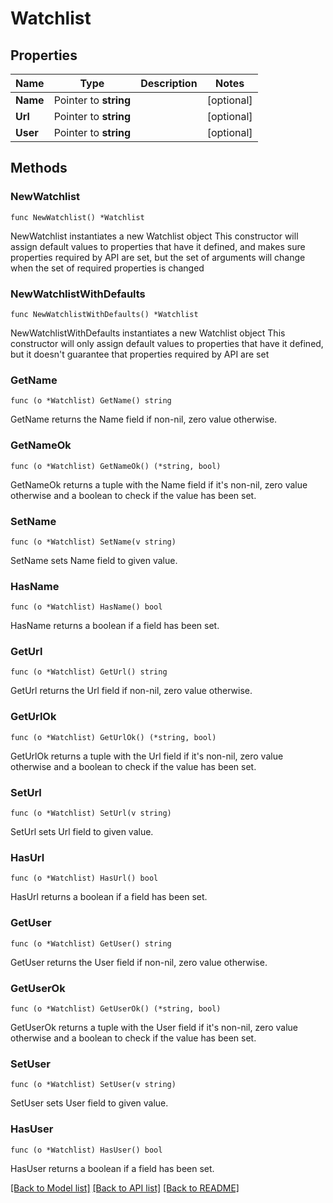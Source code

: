 # Watchlist

## Properties

Name | Type | Description | Notes
------------ | ------------- | ------------- | -------------
**Name** | Pointer to **string** |  | [optional] 
**Url** | Pointer to **string** |  | [optional] 
**User** | Pointer to **string** |  | [optional] 

## Methods

### NewWatchlist

`func NewWatchlist() *Watchlist`

NewWatchlist instantiates a new Watchlist object
This constructor will assign default values to properties that have it defined,
and makes sure properties required by API are set, but the set of arguments
will change when the set of required properties is changed

### NewWatchlistWithDefaults

`func NewWatchlistWithDefaults() *Watchlist`

NewWatchlistWithDefaults instantiates a new Watchlist object
This constructor will only assign default values to properties that have it defined,
but it doesn't guarantee that properties required by API are set

### GetName

`func (o *Watchlist) GetName() string`

GetName returns the Name field if non-nil, zero value otherwise.

### GetNameOk

`func (o *Watchlist) GetNameOk() (*string, bool)`

GetNameOk returns a tuple with the Name field if it's non-nil, zero value otherwise
and a boolean to check if the value has been set.

### SetName

`func (o *Watchlist) SetName(v string)`

SetName sets Name field to given value.

### HasName

`func (o *Watchlist) HasName() bool`

HasName returns a boolean if a field has been set.

### GetUrl

`func (o *Watchlist) GetUrl() string`

GetUrl returns the Url field if non-nil, zero value otherwise.

### GetUrlOk

`func (o *Watchlist) GetUrlOk() (*string, bool)`

GetUrlOk returns a tuple with the Url field if it's non-nil, zero value otherwise
and a boolean to check if the value has been set.

### SetUrl

`func (o *Watchlist) SetUrl(v string)`

SetUrl sets Url field to given value.

### HasUrl

`func (o *Watchlist) HasUrl() bool`

HasUrl returns a boolean if a field has been set.

### GetUser

`func (o *Watchlist) GetUser() string`

GetUser returns the User field if non-nil, zero value otherwise.

### GetUserOk

`func (o *Watchlist) GetUserOk() (*string, bool)`

GetUserOk returns a tuple with the User field if it's non-nil, zero value otherwise
and a boolean to check if the value has been set.

### SetUser

`func (o *Watchlist) SetUser(v string)`

SetUser sets User field to given value.

### HasUser

`func (o *Watchlist) HasUser() bool`

HasUser returns a boolean if a field has been set.


[[Back to Model list]](../README.md#documentation-for-models) [[Back to API list]](../README.md#documentation-for-api-endpoints) [[Back to README]](../README.md)



